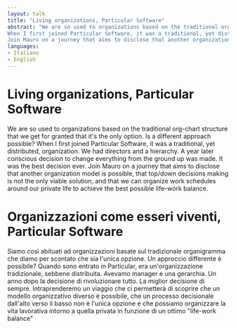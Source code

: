 ```yaml
---
layout: talk
title: "Living organizations, Particular Software"
abstract: "We are so used to organizations based on the traditional org-chart structure that we get for granted that it's the only option. Is a different approach possible?
When I first joined Particular Software, it was a traditional, yet distributed, organization. We had  directors and a hierarchy. A year later conscious decision to change everything from the ground up was made. It was the best decision ever.
Join Mauro on a journey that aims to disclose that another organization model is possible, that top/down decisions making is not the only viable solution, and that we can organize work schedules around our private life to achieve the best possible life-work balance." 
languages:
- Italiano
- English
---
```


# Living organizations, Particular Software

We are so used to organizations based on the traditional org-chart structure that we get for granted that it's the only option. Is a different approach possible?
When I first joined Particular Software, it was a traditional, yet distributed, organization. We had  directors and a hierarchy. A year later conscious decision to change everything from the ground up was made. It was the best decision ever.
Join Mauro on a journey that aims to disclose that another organization model is possible, that top/down decisions making is not the only viable solution, and that we can organize work schedules around our private life to achieve the best possible life-work balance.

# Organizzazioni come esseri viventi, Particular Software

Siamo così abituati ad organizzazioni basate sul tradizionale organigramma che diamo per scontato che sia l'unica opzione. Un approccio differente è possibile?
Quando sono entrato in Particular, era un'organizzazione tradizionale, sebbene distribuita. Avevamo manager e una gerarchia. Un anno dopo la decisione di rivoluzionare tutto. La miglior decisione di sempre.
Intraprenderemo un viaggio che ci permetterà di scoprire che un modello organizzativo diverso è possibile, che un processo decisionale dall'alto verso il basso non è l'unica opzione e che possiamo organizzare la vita lavorativa intorno a quella privata in funzione di un ottimo "life-work balance"
